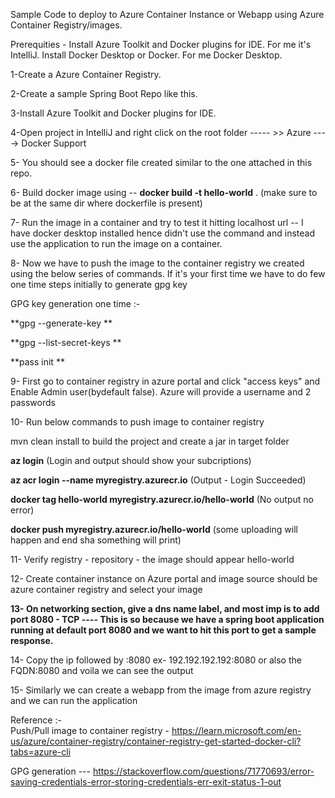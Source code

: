 Sample Code to deploy to Azure Container Instance or Webapp using Azure Container Registry/images.

Prerequities - Install Azure Toolkit and Docker plugins for IDE. For me it's IntelliJ. Install Docker Desktop or Docker. For me Docker Desktop.


1-Create a Azure Container Registry.

2-Create a sample Spring Boot Repo like this.

3-Install Azure Toolkit and Docker plugins for IDE. 

4-Open project in IntelliJ and right click on the root folder ----- >>  Azure ----> Docker Support

5- You should see a docker file created similar to the one attached in this repo.

6- Build docker image using  --  **docker build -t hello-world** .     (make sure to be at the same dir where dockerfile is present)

7- Run the image in a container and try to test it hitting localhost url -- I have docker desktop installed hence didn't use the command and instead use the application to run the image on a container.

8- Now we have to push the image to the container registry we created using the below series of commands. If it's your first time we have to do few one time steps initially to generate gpg key

GPG key generation one time :- 
 
**gpg --generate-key
**

**gpg --list-secret-keys
**

**pass init <generated gpg-id public key>
** 
 
9- First go to container registry in azure portal and click "access keys" and Enable Admin user(bydefault false). Azure will provide a username and 2 passwords   

10- Run below commands to push image to container registry 
  
mvn clean install to build the project and create a jar in target folder
  
**az login** (Login and output should show your subcriptions)
 
**az acr login --name myregistry.azurecr.io** (Output - Login Succeeded)
 
**docker tag hello-world myregistry.azurecr.io/hello-world**  (No output no error)
 
**docker push myregistry.azurecr.io/hello-world**    (some uploading will happen and end sha something will print)

  
11- Verify registry - repository - the image should appear hello-world 
  
12- Create container instance on Azure portal and image source should be azure container registry and select your image
  
**13- On networking section, give a dns name label, and most imp is to add port 8080 - TCP ---- This is so because we have a spring boot application running at default port 8080 and we want to hit this port to get a sample response.**
  
14- Copy the ip followed by :8080 ex- 192.192.192.192:8080 or also the FQDN:8080 and voila we can see the output    
  
  
15- Similarly we can create a webapp from the image from azure registry and we can run the application 

Reference :-  
Push/Pull image to container registry - https://learn.microsoft.com/en-us/azure/container-registry/container-registry-get-started-docker-cli?tabs=azure-cli

GPG generation --- https://stackoverflow.com/questions/71770693/error-saving-credentials-error-storing-credentials-err-exit-status-1-out
  
